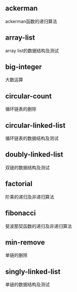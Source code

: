 ## ackerman

ackerman函数的递归算法

## array-list

array list的数据结构及测试

## big-integer
大数运算

## circular-count

循环链表的删除

## circular-linked-list

循环链表的数据结构及测试

## doubly-linked-list

双链的数据结构及测试

## factorial

阶乘的递归及非递归算法

## fibonacci

斐波那契函数的递归及非递归算法

## min-remove

单链的删除

## singly-linked-list

单链的数据结构及测试